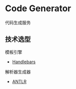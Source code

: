 # Code Generator

代码生成服务

## 技术选型

模板引擎
- [Handlebars](https://github.com/jknack/handlebars.java)

解析器生成器
- [ANTLR](https://github.com/antlr/antlr4)